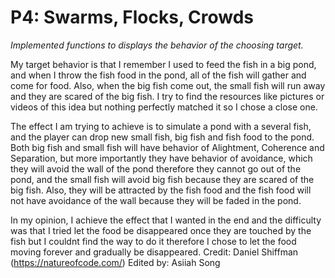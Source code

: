 # P4: Swarms, Flocks, Crowds
*Implemented functions to displays the behavior of the choosing target.*

My target behavior is that I remember I used to feed the fish in a big pond, and when I throw the fish food in the pond, all of the fish will gather and come for food. Also, when the big fish come out, the small fish will run away and they are scared of the big fish. I try to find the resources like pictures or videos of this idea but nothing perfectly matched it so I chose a close one.

The effect I am trying to achieve is to simulate a pond with a several fish, and the player can drop new small fish, big fish and fish food to the pond. Both big fish and small fish will have behavior of Alightment, Coherence and Separation, but more importantly they have behavior of avoidance, which they will avoid the wall of the pond therefore they cannot go out of the pond, and the small fish will avoid big fish because they are scared of the big fish. Also, they will be attracted by the fish food and the fish food will not have avoidance of the wall because they will be faded in the pond.

In my opinion, I achieve the effect that I wanted in the end and the difficulty was that I tried let the food be disappeared once they are touched by the fish but I couldnt find the way to do it therefore I chose to let the food moving forever and gradually be disappeared.
Credit: Daniel Shiffman (https://natureofcode.com/)
Edited by: Asiiah Song
